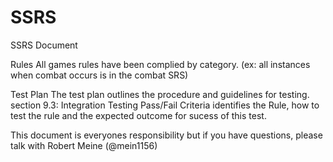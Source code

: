SSRS
====

SSRS Document

Rules
  All games rules have been complied by category. (ex: all instances when combat occurs is in the combat SRS)

Test Plan
  The test plan outlines the procedure and guidelines for testing.
  section 9.3: Integration Testing Pass/Fail Criteria identifies the Rule, how to test the rule and the expected outcome for sucess of this test.
  
  
This document is everyones responsibility but if you have questions, please talk with Robert Meine (@mein1156)
